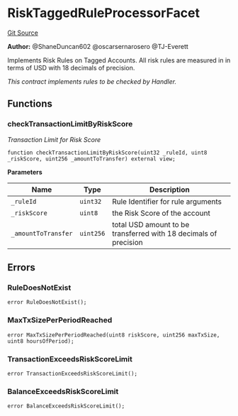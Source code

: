 # RiskTaggedRuleProcessorFacet
[Git Source](https://github.com/thrackle-io/rules-protocol/blob/941799bce65220406b4d9686c5c5f1ae7c99f4ee/src/economic/ruleProcessor/RiskTaggedRuleProcessorFacet.sol)

**Author:**
@ShaneDuncan602 @oscarsernarosero @TJ-Everett

Implements Risk Rules on Tagged Accounts. All risk rules are measured in
in terms of USD with 18 decimals of precision.

*This contract implements rules to be checked by Handler.*


## Functions
### checkTransactionLimitByRiskScore

*Transaction Limit for Risk Score*


```solidity
function checkTransactionLimitByRiskScore(uint32 _ruleId, uint8 _riskScore, uint256 _amountToTransfer) external view;
```
**Parameters**

|Name|Type|Description|
|----|----|-----------|
|`_ruleId`|`uint32`|Rule Identifier for rule arguments|
|`_riskScore`|`uint8`|the Risk Score of the account|
|`_amountToTransfer`|`uint256`|total USD amount to be transferred with 18 decimals of precision|


## Errors
### RuleDoesNotExist

```solidity
error RuleDoesNotExist();
```

### MaxTxSizePerPeriodReached

```solidity
error MaxTxSizePerPeriodReached(uint8 riskScore, uint256 maxTxSize, uint8 hoursOfPeriod);
```

### TransactionExceedsRiskScoreLimit

```solidity
error TransactionExceedsRiskScoreLimit();
```

### BalanceExceedsRiskScoreLimit

```solidity
error BalanceExceedsRiskScoreLimit();
```

